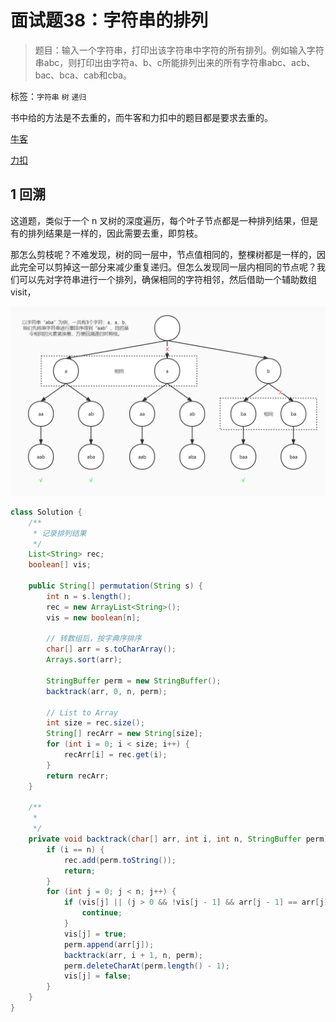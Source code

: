 # 面试题38：字符串的排列

> 题目：输入一个字符串，打印出该字符串中字符的所有排列。例如输入字符串abc，则打印出由字符a、b、c所能排列出来的所有字符串abc、acb、bac、bca、cab和cba。

标签：`字符串` `树` `递归`

书中给的方法是不去重的，而牛客和力扣中的题目都是要求去重的。

[牛客](https://www.nowcoder.com/practice/fe6b651b66ae47d7acce78ffdd9a96c7)

[力扣](https://leetcode.cn/problems/zi-fu-chuan-de-pai-lie-lcof/)

## 1 回溯

这道题，类似于一个 n 叉树的深度遍历，每个叶子节点都是一种排列结果，但是有的排列结果是一样的，因此需要去重，即剪枝。

那怎么剪枝呢？不难发现，树的同一层中，节点值相同的，整棵树都是一样的，因此完全可以剪掉这一部分来减少重复递归。但怎么发现同一层内相同的节点呢？我们可以先对字符串进行一个排列，确保相同的字符相邻，然后借助一个辅助数组 visit，

![剪枝图](剪枝图.jpg)

```java
class Solution {
    /**
     * 记录排列结果
     */
    List<String> rec;
    boolean[] vis;

    public String[] permutation(String s) {
        int n = s.length();
        rec = new ArrayList<String>();
        vis = new boolean[n];
        
        // 转数组后，按字典序排序
        char[] arr = s.toCharArray();
        Arrays.sort(arr);
        
        StringBuffer perm = new StringBuffer();
        backtrack(arr, 0, n, perm);
        
        // List to Array
        int size = rec.size();
        String[] recArr = new String[size];
        for (int i = 0; i < size; i++) {
            recArr[i] = rec.get(i);
        }
        return recArr;
    }

    /**
     * 
     */
    private void backtrack(char[] arr, int i, int n, StringBuffer perm) {
        if (i == n) {
            rec.add(perm.toString());
            return;
        }
        for (int j = 0; j < n; j++) {
            if (vis[j] || (j > 0 && !vis[j - 1] && arr[j - 1] == arr[j])) {
                continue;
            }
            vis[j] = true;
            perm.append(arr[j]);
            backtrack(arr, i + 1, n, perm);
            perm.deleteCharAt(perm.length() - 1);
            vis[j] = false;
        }
    }
}
```
